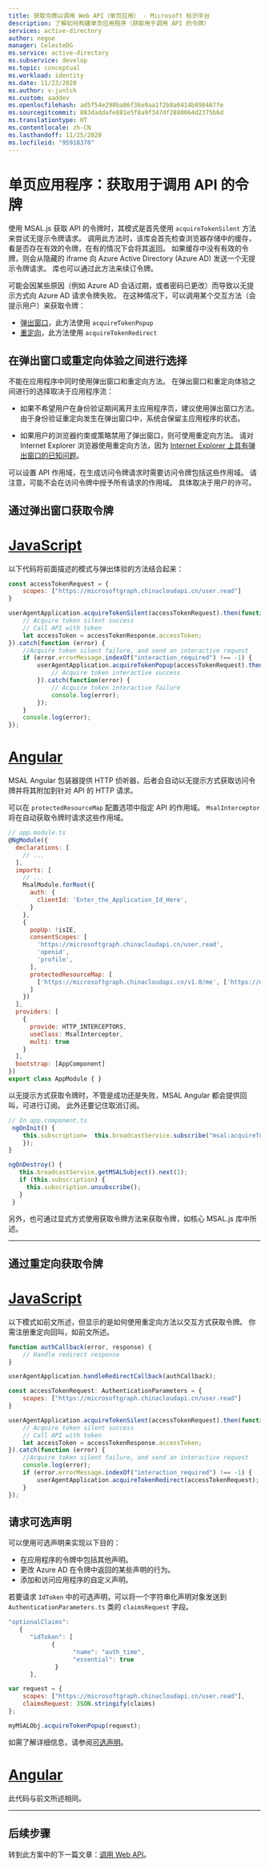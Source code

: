 ```yaml
---
title: 获取令牌以调用 Web API（单页应用） - Microsoft 标识平台
description: 了解如何构建单页应用程序（获取用于调用 API 的令牌）
services: active-directory
author: negoe
manager: CelesteDG
ms.service: active-directory
ms.subservice: develop
ms.topic: conceptual
ms.workload: identity
ms.date: 11/23/2020
ms.author: v-junlch
ms.custom: aaddev
ms.openlocfilehash: ad5f54e298ba86f36e9aa1f2b8a0414b898467fe
ms.sourcegitcommit: 883daddafe881e5f8a9f347df2880064d2375b6d
ms.translationtype: HT
ms.contentlocale: zh-CN
ms.lasthandoff: 11/25/2020
ms.locfileid: "95918370"
---
```

# <a name="single-page-application-acquire-a-token-to-call-an-api"></a>单页应用程序：获取用于调用 API 的令牌

使用 MSAL.js 获取 API 的令牌时，其模式是首先使用 `acquireTokenSilent` 方法来尝试无提示令牌请求。 调用此方法时，该库会首先检查浏览器存储中的缓存，看是否存在有效的令牌，在有的情况下会将其返回。 如果缓存中没有有效的令牌，则会从隐藏的 iframe 向 Azure Active Directory (Azure AD) 发送一个无提示令牌请求。 库也可以通过此方法来续订令牌。 

可能会因某些原因（例如 Azure AD 会话过期，或者密码已更改）而导致以无提示方式向 Azure AD 请求令牌失败。 在这种情况下，可以调用某个交互方法（会提示用户）来获取令牌：

* [弹出窗口](#acquire-a-token-with-a-pop-up-window)，此方法使用 `acquireTokenPopup`
* [重定向](#acquire-a-token-with-a-redirect)，此方法使用 `acquireTokenRedirect`

## <a name="choose-between-a-pop-up-or-redirect-experience"></a>在弹出窗口或重定向体验之间进行选择

 不能在应用程序中同时使用弹出窗口和重定向方法。 在弹出窗口和重定向体验之间进行的选择取决于应用程序流：

* 如果不希望用户在身份验证期间离开主应用程序页，建议使用弹出窗口方法。 由于身份验证重定向发生在弹出窗口中，系统会保留主应用程序的状态。

* 如果用户的浏览器约束或策略禁用了弹出窗口，则可使用重定向方法。 请对 Internet Explorer 浏览器使用重定向方法，因为 [Internet Explorer 上具有弹出窗口的已知问题](https://github.com/AzureAD/microsoft-authentication-library-for-js/wiki/Known-issues-on-IE-and-Edge-Browser)。

可以设置 API 作用域，在生成访问令牌请求时需要访问令牌包括这些作用域。 请注意，可能不会在访问令牌中授予所有请求的作用域。 具体取决于用户的许可。

## <a name="acquire-a-token-with-a-pop-up-window"></a>通过弹出窗口获取令牌

# <a name="javascript"></a>[JavaScript](#tab/javascript)

以下代码将前面描述的模式与弹出体验的方法结合起来：

```javascript
const accessTokenRequest = {
    scopes: ["https://microsoftgraph.chinacloudapi.cn/user.read"]
}

userAgentApplication.acquireTokenSilent(accessTokenRequest).then(function(accessTokenResponse) {
    // Acquire token silent success
    // Call API with token
    let accessToken = accessTokenResponse.accessToken;
}).catch(function (error) {
    //Acquire token silent failure, and send an interactive request
    if (error.errorMessage.indexOf("interaction_required") !== -1) {
        userAgentApplication.acquireTokenPopup(accessTokenRequest).then(function(accessTokenResponse) {
            // Acquire token interactive success
        }).catch(function(error) {
            // Acquire token interactive failure
            console.log(error);
        });
    }
    console.log(error);
});
```

# <a name="angular"></a>[Angular](#tab/angular)

MSAL Angular 包装器提供 HTTP 侦听器，后者会自动以无提示方式获取访问令牌并将其附加到针对 API 的 HTTP 请求。

可以在 `protectedResourceMap` 配置选项中指定 API 的作用域。 `MsalInterceptor` 将在自动获取令牌时请求这些作用域。

```javascript
// app.module.ts
@NgModule({
  declarations: [
    // ...
  ],
  imports: [
    // ...
    MsalModule.forRoot({
      auth: {
        clientId: 'Enter_the_Application_Id_Here',
      }
    },
    {
      popUp: !isIE,
      consentScopes: [
        'https://microsoftgraph.chinacloudapi.cn/user.read',
        'openid',
        'profile',
      ],
      protectedResourceMap: [
        ['https://microsoftgraph.chinacloudapi.cn/v1.0/me', ['https://microsoftgraph.chinacloudapi.cn/user.read']]
      ]
    })
  ],
  providers: [
    {
      provide: HTTP_INTERCEPTORS,
      useClass: MsalInterceptor,
      multi: true
    }
  ],
  bootstrap: [AppComponent]
})
export class AppModule { }
```

以无提示方式获取令牌时，不管是成功还是失败，MSAL Angular 都会提供回叫，可进行订阅。 此外还要记住取消订阅。

```javascript
// In app.component.ts
 ngOnInit() {
    this.subscription=  this.broadcastService.subscribe("msal:acquireTokenFailure", (payload) => {
    });
}

ngOnDestroy() {
   this.broadcastService.getMSALSubject().next(1);
   if (this.subscription) {
     this.subscription.unsubscribe();
   }
 }
```

另外，也可通过显式方式使用获取令牌方法来获取令牌，如核心 MSAL.js 库中所述。

---

## <a name="acquire-a-token-with-a-redirect"></a>通过重定向获取令牌

# <a name="javascript"></a>[JavaScript](#tab/javascript)

以下模式如前文所述，但显示的是如何使用重定向方法以交互方式获取令牌。 你需注册重定向回叫，如前文所述。

```javascript
function authCallback(error, response) {
    // Handle redirect response
}

userAgentApplication.handleRedirectCallback(authCallback);

const accessTokenRequest: AuthenticationParameters = {
    scopes: ["https://microsoftgraph.chinacloudapi.cn/user.read"]
}

userAgentApplication.acquireTokenSilent(accessTokenRequest).then(function(accessTokenResponse) {
    // Acquire token silent success
    // Call API with token
    let accessToken = accessTokenResponse.accessToken;
}).catch(function (error) {
    //Acquire token silent failure, and send an interactive request
    console.log(error);
    if (error.errorMessage.indexOf("interaction_required") !== -1) {
        userAgentApplication.acquireTokenRedirect(accessTokenRequest);
    }
});
```

## <a name="request-optional-claims"></a>请求可选声明

可以使用可选声明来实现以下目的：

- 在应用程序的令牌中包括其他声明。
- 更改 Azure AD 在令牌中返回的某些声明的行为。
- 添加和访问应用程序的自定义声明。

若要请求 `IdToken` 中的可选声明，可以将一个字符串化声明对象发送到 `AuthenticationParameters.ts` 类的 `claimsRequest` 字段。

```javascript
"optionalClaims":
   {
      "idToken": [
            {
                  "name": "auth_time",
                  "essential": true
             }
      ],

var request = {
    scopes: ["https://microsoftgraph.chinacloudapi.cn/user.read"],
    claimsRequest: JSON.stringify(claims)
};

myMSALObj.acquireTokenPopup(request);
```

如需了解详细信息，请参阅[可选声明](active-directory-optional-claims.md)。

# <a name="angular"></a>[Angular](#tab/angular)

此代码与前文所述相同。

---

## <a name="next-steps"></a>后续步骤

转到此方案中的下一篇文章：[调用 Web API](scenario-spa-call-api.md)。

